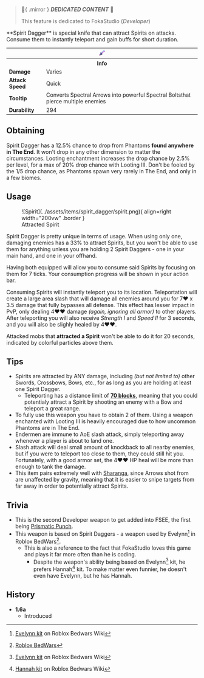> :tada:{ .mirror } ***DEDICATED CONTENT*** :tada:
>
> This feature is dedicated to FokaStudio (*Developer*)

<div class="result foka-infobox-grid" markdown>
<div markdown class="foka-infobox-text">
**Spirit Dagger** is special knife that can attract Spirits on attacks. Consume them to instantly teleport and gain buffs for short duration.
</div>
<div class="foka-infobox-table">
  <table id="foka-infobox--item">
	<tr>
		<th colspan="2" class="foka-infobox--top-image"><img src="../../assets/items/spirit_dagger.png"></th>
	</tr>
	<tr>
		<th colspan="2">Info</th>
	</tr>
	<tr>
		<td><b>Damage</b></td>
		<td>Varies</td>
	</tr>
	<tr>
		<td><b>Attack Speed</b></td>
		<td>Quick</td>
	</tr>
	<tr>
		<td><b>Tooltip</b></td>
		<td>Converts Spectral Arrows into powerful Spectral Boltsthat pierce multiple enemies</td>
	</tr>
	<tr>
		<td><b>Durability</b></td>
		<td>294</td>
	</tr>
</table>
</div>
</div>

## Obtaining
Spirit Dagger has a 12.5% chance to drop from Phantoms **found anywhere in The End**. It won't drop in any other dimension to matter the circumstances. Looting enchantment increases the drop chance by 2.5% per level, for a max of 20% drop chance with Looting III. Don't be fooled by the 1/5 drop chance, as Phantoms spawn very rarely in The End, and only in a few biomes. 

## Usage
<div class="result" markdown>
<figure class="foka-side-image--right" markdown>
  ![Spirit](../assets/items/spirit_dagger/spirit.png){ align=right width="200vw" .border }
  <figcaption>Attracted Spirit</figcaption>
</figure>

Spirit Dagger is pretty unique in terms of usage. When using only one, damaging enemies has a 33% to attract Spirits, but you won't be able to use them for anything unless you are holding 2 Spirit Daggers - one in your main hand, and one in your offhand.
</div>

Having both equipped will allow you to consume said Spirits by focusing on them for 7 ticks. Your consumption progress will be shown in your action bar.

Consuming Spirits will instantly teleport you to its location. Teleportation will create a large area slash that will damage all enemies around you for 7:heart: x 3.5 damage that fully bypasses all defense. This effect has lesser impact in PvP, only dealing 4:heart::heart: damage *(again, ignoring all armor)* to other players. After teleporting you will also receive *Strength I* and *Speed II* for 3 seconds, and you will also be slighly healed by 4:heart::heart:.

Attacked mobs that __attracted a Spirit__ won't be able to do it for 20 seconds, indicated by colorful particles above them.

## Tips
- Spirits are attracted by ANY damage, including *(but not limited to)* other Swords, Crossbows, Bows, etc., for as long as you are holding at least one Spirit Dagger.
    - Teleporting has a distance limit of <u><b>70 blocks</b></u>, meaning that you could potentialy attract a Spirit by shooting an enemy with a Bow and teleport a great range.
- To fully use this weapon you have to obtain 2 of them. Using a weapon enchanted with Looting III is heavily encouraged due to how uncommon Phantoms are in The End.
- Endermen are immune to AoE slash attack, simply teleporting away whenever a player is about to land one.
- Slash attack will deal small amount of knockback to all nearby enemies, but if you were to teleport too close to them, they could still hit you. Fortunately, with a good armor set, the 4:heart::heart: HP heal will be more than enough to tank the damage.
- This item pairs extremely well with [Sharanga](sharanga.md), since Arrows shot from are unaffected by gravity, meaning that it is easier to snipe targets from far away in order to potentially attract Spirits.

## Trivia
- This is the second Developer weapon to get added into FSEE, the first being [Prismatic Punch](prismatic_punch.md).
- This weapon is based on Spirit Daggers - a weapon used by Evelynn[^1] in Roblox BedWars[^2].
    - This is also a reference to the fact that FokaStudio loves this game and plays it far more often than he is coding.
        - Despite the weapon's ability being based on Evelynn[^1] kit, he prefers Hannah[^3] kit. To make matter even funnier, he doesn't even have Evelynn, but he has Hannah.

## History
- **1.6a**
	- Introduced

[^1]: [Evelynn kit](https://robloxbedwars.fandom.com/wiki/Evelynn) on Roblox Bedwars Wiki
[^2]: [Roblox BedWars](https://www.roblox.com/games/6872265039/)
[^3]: [Hannah kit](https://robloxbedwars.fandom.com/wiki/Hannah) on Roblox Bedwars Wiki
